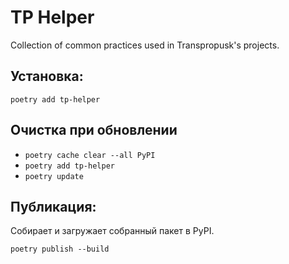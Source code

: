 # TP Helper

Collection of common practices used in Transpropusk's projects.


## Установка:
`poetry add tp-helper`

## Очистка при обновлении
- `poetry cache clear --all PyPI`
- `poetry add tp-helper`
- `poetry update`



## Публикация:
Собирает и загружает собранный пакет в PyPI.

`poetry publish --build`